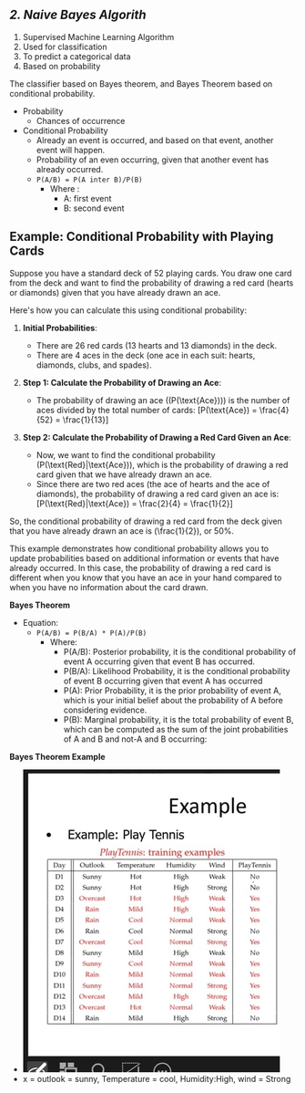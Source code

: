 ***2. Naive Bayes Algorith***
-

1. Supervised Machine Learning Algorithm
2. Used for classification
3. To predict a categorical data
4. Based on probability

The classifier based on Bayes theorem, and Bayes Theorem based on conditional probability.

- Probability
  - Chances of occurrence
- Conditional Probability
  - Already an event is occurred, and based on that event, another event will happen.
  - Probability of an even occurring, given that another event has already occurred.
  - ```P(A/B) = P(A inter B)/P(B)```
    - Where :
      - A: first event
      - B: second event
  

**Example: Conditional Probability with Playing Cards**
-
Suppose you have a standard deck of 52 playing cards. You draw one card from the deck and want to find the probability of drawing a red card (hearts or diamonds) given that you have already drawn an ace.

Here's how you can calculate this using conditional probability:

1. **Initial Probabilities**:
   - There are 26 red cards (13 hearts and 13 diamonds) in the deck.
   - There are 4 aces in the deck (one ace in each suit: hearts, diamonds, clubs, and spades).

2. **Step 1: Calculate the Probability of Drawing an Ace**:
   - The probability of drawing an ace (\(P(\text{Ace})\)) is the number of aces divided by the total number of cards:
     \[P(\text{Ace}) = \frac{4}{52} = \frac{1}{13}\]

3. **Step 2: Calculate the Probability of Drawing a Red Card Given an Ace**:
   - Now, we want to find the conditional probability \(P(\text{Red}|\text{Ace})\), which is the probability of drawing a red card given that we have already drawn an ace.
   - Since there are two red aces (the ace of hearts and the ace of diamonds), the probability of drawing a red card given an ace is:
     \[P(\text{Red}|\text{Ace}) = \frac{2}{4} = \frac{1}{2}\]

So, the conditional probability of drawing a red card from the deck given that you have already drawn an ace is \(\frac{1}{2}\), or 50%.

This example demonstrates how conditional probability allows you to update probabilities based on additional information or events that have already occurred. In this case, the probability of drawing a red card is different when you know that you have an ace in your hand compared to when you have no information about the card drawn.

**Bayes Theorem**
- Equation:
  - ``P(A/B) = P(B/A) * P(A)/P(B)``    
    - Where:
      - P(A/B): Posterior probability, it is the conditional probability of event A occurring given that event B has occurred.
      - P(B/A): Likelihood Probability, it is the conditional probability of event B occurring given that event A has occurred
      - P(A): Prior Probability, it is the prior probability of event A, which is your initial belief about the probability of A before considering evidence.
      - P(B): Marginal probability, it  is the total probability of event B, which can be computed as the sum of the joint probabilities of A and B and not-A and B occurring:

**Bayes Theorem Example**
- ![](./png_files/Play%20Tennis%20example%20for%20Bayes%20therorem.jpeg)
- x = outlook = sunny, Temperature = cool, Humidity:High, wind = Strong
